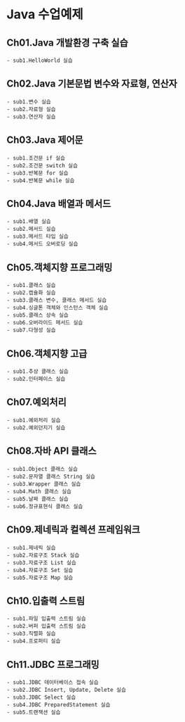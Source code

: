 # Java 수업예제

## Ch01.Java 개발환경 구축 실습
	- sub1.HelloWorld 실습
	
## Ch02.Java 기본문법 변수와 자료형, 연산자
	- sub1.변수 실습
	- sub2.자료형 실습
	- sub3.연산자 실습
	
## Ch03.Java 제어문
	- sub1.조건문 if 실습
	- sub2.조건문 switch 실습
	- sub3.반복문 for 실습
	- sub4.반복문 while 실습
	
## Ch04.Java 배열과 메서드
	- sub1.배열 실습
	- sub2.메서드 실습
	- sub3.메서드 타입 실습
	- sub4.메서드 오버로딩 실습
	
## Ch05.객체지향 프로그래밍
	- sub1.클래스 실습
	- sub2.캡슐화 실습
	- sub3.클래스 변수, 클래스 메서드 실습
	- sub4.싱글톤 객체와 인스턴스 객체 실습
	- sub5.클래스 상속 실습
	- sub6.오버라이드 메서드 실습
	- sub7.다형성 실습
	
## Ch06.객체지향 고급
	- sub1.추상 클래스 실습
	- sub2.인터페이스 실습
	
## Ch07.예외처리
	- sub1.예외처리 실습
	- sub2.예외던지기 실습
	
## Ch08.자바 API 클래스
	- sub1.Object 클래스 실습
	- sub2.문자열 클래스 String 실습
	- sub3.Wrapper 클래스 실습
	- sub4.Math 클래스 실습
	- sub5.날짜 클래스 실습
	- sub6.정규표현식 클래스 실습
	
## Ch09.제네릭과 컬렉션 프레임워크
	- sub1.제네릭 실습
	- sub2.자료구조 Stack 실습
	- sub3.자료구조 List 실습
	- sub4.자료구조 Set 실습
	- sub5.자료구조 Map 실습
	
## Ch10.입출력 스트림
	- sub1.파일 입출력 스트림 실습
	- sub2.버퍼 입출력 스트림 실습
	- sub3.직렬화 실습
	- sub4.프로퍼티 실습
	
## Ch11.JDBC 프로그래밍
	- sub1.JDBC 데이터베이스 접속 실습
	- sub2.JDBC Insert, Update, Delete 실습
	- sub3.JDBC Select 실습
	- sub4.JDBC PreparedStatement 실습
	- sub5.트랜잭션 실습